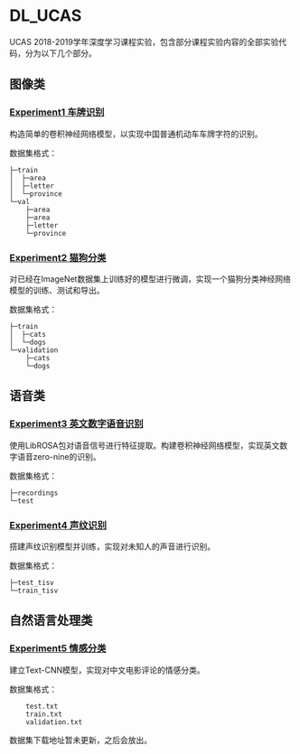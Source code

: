 # DL_UCAS

UCAS 2018-2019学年深度学习课程实验，包含部分课程实验内容的全部实验代码，分为以下几个部分。

## 图像类

### [Experiment1 车牌识别](https://github.com/shenghaishxt/DL_UCAS/tree/master/Experiment1)

构造简单的卷积神经网络模型，以实现中国普通机动车车牌字符的识别。

数据集格式：

```
├─train
│  ├─area
│  ├─letter
│  └─province
└─val
	├─area
	├─area
	├─letter
	└─province
```

### [Experiment2 猫狗分类](https://github.com/shenghaishxt/DL_UCAS/tree/master/Experiment2)

对已经在ImageNet数据集上训练好的模型进行微调，实现一个猫狗分类神经网络模型的训练、测试和导出。

数据集格式：

```
├─train
│  ├─cats
│  └─dogs
└─validation
    ├─cats
    └─dogs
```

## 语音类

### [Experiment3 英文数字语音识别](https://github.com/shenghaishxt/DL_UCAS/tree/master/Experiment3)


使用LibROSA包对语音信号进行特征提取。构建卷积神经网络模型，实现英文数字语音zero-nine的识别。

数据集格式：

```
├─recordings
└─test
```

### [Experiment4 声纹识别](https://github.com/shenghaishxt/DL_UCAS/tree/master/Experiment4)

搭建声纹识别模型并训练，实现对未知人的声音进行识别。

数据集格式：

```
├─test_tisv
└─train_tisv
```

## 自然语言处理类

### [Experiment5 情感分类](https://github.com/shenghaishxt/DL_UCAS/tree/master/Experiment5)

建立Text-CNN模型，实现对中文电影评论的情感分类。

数据集格式：

```
    test.txt
​    train.txt
​    validation.txt
```

数据集下载地址暂未更新，之后会放出。
